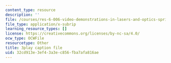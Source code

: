 ```yaml
---
content_type: resource
description: ''
file: /courses/res-6-006-video-demonstrations-in-lasers-and-optics-spring-2008/32cd913e3ef43a3ec856fba7afa816ae_9pD-NW8rsdI.srt
file_type: application/x-subrip
learning_resource_types: []
license: https://creativecommons.org/licenses/by-nc-sa/4.0/
ocw_type: OCWFile
resourcetype: Other
title: 3play caption file
uid: 32cd913e-3ef4-3a3e-c856-fba7afa816ae
---
```

